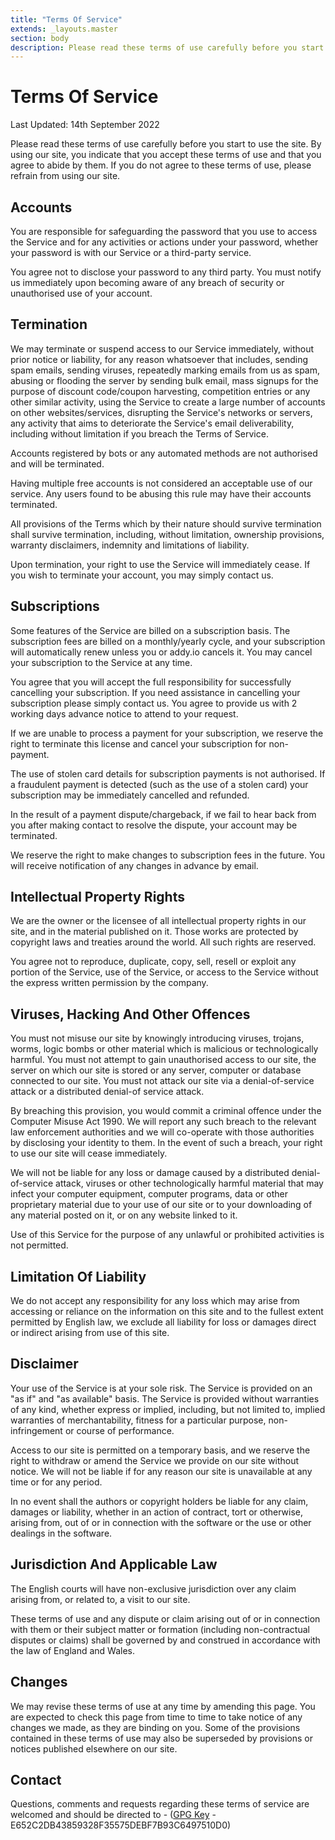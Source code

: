 ```yaml
---
title: "Terms Of Service"
extends: _layouts.master
section: body
description: Please read these terms of use carefully before you start to use the site. By using our site, you indicate that you accept these terms of use and that you agree to abide by them.
---
```


<h1 class="w-full text-center">Terms Of Service</h1>
<div class="w-full mt-4 mb-12">
  <div class="h-1 mx-auto gradient w-64 opacity-25 my-0 py-0 rounded-t"></div>
</div>

<p class="text-sm text-grey-400 mb-4">Last Updated: 14th September 2022</p>

Please read these terms of use carefully before you start to use the site. By using our site, you indicate that you accept these terms of use and that you agree to abide by them. If you do not agree to these terms of use, please refrain from using our site.

## Accounts

You are responsible for safeguarding the password that you use to access the Service and for any activities or actions under your password, whether your password is with our Service or a third-party service.

You agree not to disclose your password to any third party. You must notify us immediately upon becoming aware of any breach of security or unauthorised use of your account.

## Termination

We may terminate or suspend access to our Service immediately, without prior notice or liability, for any reason whatsoever that includes, sending spam emails, sending viruses, repeatedly marking emails from us as spam, abusing or flooding the server by sending bulk email, mass signups for the purpose of discount code/coupon harvesting, competition entries or any other similar activity, using the Service to create a large number of accounts on other websites/services, disrupting the Service's networks or servers, any activity that aims to deteriorate the Service's email deliverability, including without limitation if you breach the Terms of Service.

Accounts registered by bots or any automated methods are not authorised and will be terminated.

Having multiple free accounts is not considered an acceptable use of our service. Any users found to be abusing this rule may have their accounts terminated.

All provisions of the Terms which by their nature should survive termination shall survive termination, including, without limitation, ownership provisions, warranty disclaimers, indemnity and limitations of liability.

Upon termination, your right to use the Service will immediately cease. If you wish to terminate your account, you may simply contact us.

## Subscriptions

Some features of the Service are billed on a subscription basis. The subscription fees are billed on a monthly/yearly cycle, and your subscription will automatically renew unless you or addy.io cancels it. You may cancel your subscription to the Service at any time.

You agree that you will accept the full responsibility for successfully cancelling your subscription. If you need assistance in cancelling your subscription please simply contact us. You agree to provide us with 2 working days advance notice to attend to your request.

If we are unable to process a payment for your subscription, we reserve the right to terminate this license and cancel your subscription for non-payment.

The use of stolen card details for subscription payments is not authorised. If a fraudulent payment is detected (such as the use of a stolen card) your subscription may be immediately cancelled and refunded.

In the result of a payment dispute/chargeback, if we fail to hear back from you after making contact to resolve the dispute, your account may be terminated.

We reserve the right to make changes to subscription fees in the future. You will receive notification of any changes in advance by email.

## Intellectual Property Rights

We are the owner or the licensee of all intellectual property rights in our site, and in the material published on it. Those works are protected by copyright laws and treaties around the world. All such rights are reserved.

You agree not to reproduce, duplicate, copy, sell, resell or exploit any portion of the Service, use of the Service, or access to the Service without the express written permission by the company.

## Viruses, Hacking And Other Offences

You must not misuse our site by knowingly introducing viruses, trojans, worms, logic bombs or other material which is malicious or technologically harmful. You must not attempt to gain unauthorised access to our site, the server on which our site is stored or any server, computer or database connected to our site. You must not attack our site via a denial-of-service attack or a distributed denial-of service attack.

By breaching this provision, you would commit a criminal offence under the Computer Misuse Act 1990. We will report any such breach to the relevant law enforcement authorities and we will co-operate with those authorities by disclosing your identity to them. In the event of such a breach, your right to use our site will cease immediately.

We will not be liable for any loss or damage caused by a distributed denial-of-service attack, viruses or other technologically harmful material that may infect your computer equipment, computer programs, data or other proprietary material due to your use of our site or to your downloading of any material posted on it, or on any website linked to it.

Use of this Service for the purpose of any unlawful or prohibited activities is not permitted.

## Limitation Of Liability

We do not accept any responsibility for any loss which may arise from accessing or reliance on the information on this site and to the fullest extent permitted by English law, we exclude all liability for loss or damages direct or indirect arising from use of this site.

## Disclaimer

Your use of the Service is at your sole risk. The Service is provided on an "as if" and "as available" basis. The Service is provided without warranties of any kind, whether express or implied, including, but not limited to, implied warranties of merchantability, fitness for a particular purpose, non-infringement or course of performance.

Access to our site is permitted on a temporary basis, and we reserve the right to withdraw or amend the Service we provide on our site without notice. We will not be liable if for any reason our site is unavailable at any time or for any period.

In no event shall the authors or copyright holders be liable for any claim, damages or liability, whether in an action of contract, tort or otherwise, arising from, out of or in connection with the software or the use or other dealings in the software.

## Jurisdiction And Applicable Law

The English courts will have non-exclusive jurisdiction over any claim arising from, or related to, a visit to our site.

These terms of use and any dispute or claim arising out of or in connection with them or their subject matter or formation (including non-contractual disputes or claims) shall be governed by and construed in accordance with the law of England and Wales.

## Changes

We may revise these terms of use at any time by amending this page. You are expected to check this page from time to time to take notice of any changes we made, as they are binding on you. Some of the provisions contained in these terms of use may also be superseded by provisions or notices published elsewhere on our site.

## Contact

Questions, comments and requests regarding these terms of service are welcomed and should be directed to - <span class="e-mail"></span> ([GPG Key](/contact-public-key.asc) - E652C2DB43859328F35575DEBF7B93C6497510D0)
